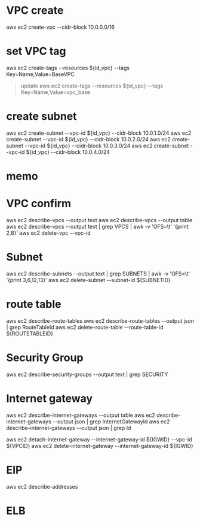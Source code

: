# VPC create
aws ec2 create-vpc --cidr-block 10.0.0.0/16

# set VPC tag
aws ec2 create-tags --resources ${id_vpc} --tags Key=Name,Value=BaseVPC
>update
aws ec2 create-tags --resources ${id_vpc} --tags Key=Name,Value=vpc_base

# create subnet
aws ec2 create-subnet --vpc-id ${id_vpc} --cidr-block 10.0.1.0/24
aws ec2 create-subnet --vpc-id ${id_vpc} --cidr-block 10.0.2.0/24
aws ec2 create-subnet --vpc-id ${id_vpc} --cidr-block 10.0.3.0/24
aws ec2 create-subnet --vpc-id ${id_vpc} --cidr-block 10.0.4.0/24





# memo

# VPC confirm
aws ec2 describe-vpcs --output text
aws ec2 describe-vpcs --output table
aws ec2 describe-vpcs --output text | grep VPCS | awk -v 'OFS=\t' '{print $2,$8}'
aws ec2 delete-vpc --vpc-id

# Subnet
aws ec2 describe-subnets --output text | grep SUBNETS | awk -v 'OFS=\t' '{print $3,$6,$12,$13}'
aws ec2  delete-subnet --subnet-id ${SUBNETID}

# route table
aws ec2 describe-route-tables
aws ec2 describe-route-tables --output json | grep RouteTableId
aws ec2 delete-route-table --route-table-id ${ROUTETABLEID}

# Security Group
aws ec2 describe-security-groups --output text | grep SECURITY

# Internet gateway
aws ec2 describe-internet-gateways --output table
aws ec2 describe-internet-gateways --output json | grep InternetGatewayId
aws ec2 describe-internet-gateways --output json | grep Id

aws ec2 detach-internet-gateway --internet-gateway-id ${IGWID} --vpc-id ${VPCID}
aws ec2 delete-internet-gateway --internet-gateway-id ${IGWID}

# EIP
aws ec2 describe-addresses

# ELB